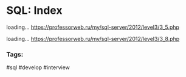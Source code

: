 # SQL: Index

loading...
https://professorweb.ru/my/sql-server/2012/level3/3_5.php

loading...
https://professorweb.ru/my/sql-server/2012/level3/3_8.php

### Tags:
#sql #develop #interview